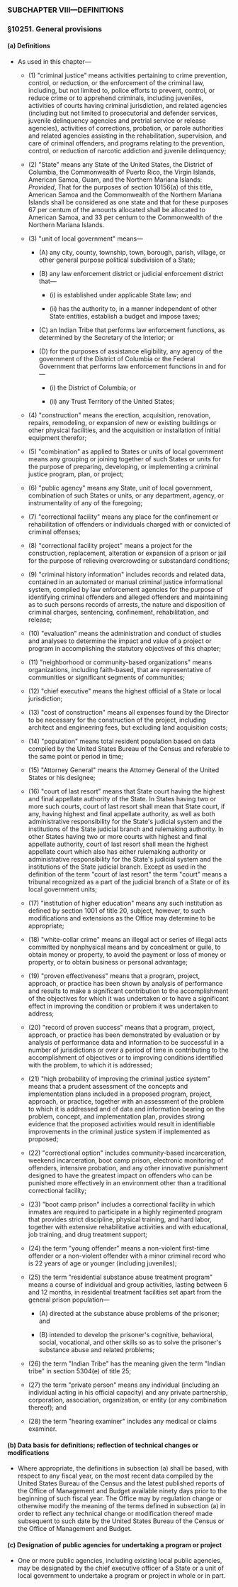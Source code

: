### SUBCHAPTER VIII—DEFINITIONS

### §10251. General provisions
#### (a) Definitions
* As used in this chapter—

  * (1) "criminal justice" means activities pertaining to crime prevention, control, or reduction, or the enforcement of the criminal law, including, but not limited to, police efforts to prevent, control, or reduce crime or to apprehend criminals, including juveniles, activities of courts having criminal jurisdiction, and related agencies (including but not limited to prosecutorial and defender services, juvenile delinquency agencies and pretrial service or release agencies), activities of corrections, probation, or parole authorities and related agencies assisting in the rehabilitation, supervision, and care of criminal offenders, and programs relating to the prevention, control, or reduction of narcotic addiction and juvenile delinquency;

  * (2) "State" means any State of the United States, the District of Columbia, the Commonwealth of Puerto Rico, the Virgin Islands, American Samoa, Guam, and the Northern Mariana Islands: _Provided_, That for the purposes of section 10156(a) of this title, American Samoa and the Commonwealth of the Northern Mariana Islands shall be considered as one state and that for these purposes 67 per centum of the amounts allocated shall be allocated to American Samoa, and 33 per centum to the Commonwealth of the Northern Mariana Islands.

  * (3) "unit of local government" means—

    * (A) any city, county, township, town, borough, parish, village, or other general purpose political subdivision of a State;

    * (B) any law enforcement district or judicial enforcement district that—

      * (i) is established under applicable State law; and

      * (ii) has the authority to, in a manner independent of other State entities, establish a budget and impose taxes;


    * (C) an Indian Tribe that performs law enforcement functions, as determined by the Secretary of the Interior; or

    * (D) for the purposes of assistance eligibility, any agency of the government of the District of Columbia or the Federal Government that performs law enforcement functions in and for—

      * (i) the District of Columbia; or

      * (ii) any Trust Territory of the United States;


  * (4) "construction" means the erection, acquisition, renovation, repairs, remodeling, or expansion of new or existing buildings or other physical facilities, and the acquisition or installation of initial equipment therefor;

  * (5) "combination" as applied to States or units of local government means any grouping or joining together of such States or units for the purpose of preparing, developing, or implementing a criminal justice program, plan, or project;

  * (6) "public agency" means any State, unit of local government, combination of such States or units, or any department, agency, or instrumentality of any of the foregoing;

  * (7) "correctional facility" means any place for the confinement or rehabilitation of offenders or individuals charged with or convicted of criminal offenses;

  * (8) "correctional facility project" means a project for the construction, replacement, alteration or expansion of a prison or jail for the purpose of relieving overcrowding or substandard conditions;

  * (9) "criminal history information" includes records and related data, contained in an automated or manual criminal justice informational system, compiled by law enforcement agencies for the purpose of identifying criminal offenders and alleged offenders and maintaining as to such persons records of arrests, the nature and disposition of criminal charges, sentencing, confinement, rehabilitation, and release;

  * (10) "evaluation" means the administration and conduct of studies and analyses to determine the impact and value of a project or program in accomplishing the statutory objectives of this chapter;

  * (11) "neighborhood or community-based organizations" means organizations, including faith-based, that are representative of communities or significant segments of communities;

  * (12) "chief executive" means the highest official of a State or local jurisdiction;

  * (13) "cost of construction" means all expenses found by the Director to be necessary for the construction of the project, including architect and engineering fees, but excluding land acquisition costs;

  * (14) "population" means total resident population based on data compiled by the United States Bureau of the Census and referable to the same point or period in time;

  * (15) "Attorney General" means the Attorney General of the United States or his designee;

  * (16) "court of last resort" means that State court having the highest and final appellate authority of the State. In States having two or more such courts, court of last resort shall mean that State court, if any, having highest and final appellate authority, as well as both administrative responsibility for the State's judicial system and the institutions of the State judicial branch and rulemaking authority. In other States having two or more courts with highest and final appellate authority, court of last resort shall mean the highest appellate court which also has either rulemaking authority or administrative responsibility for the State's judicial system and the institutions of the State judicial branch. Except as used in the definition of the term "court of last resort" the term "court" means a tribunal recognized as a part of the judicial branch of a State or of its local government units;

  * (17) "institution of higher education" means any such institution as defined by section 1001 of title 20, subject, however, to such modifications and extensions as the Office may determine to be appropriate;

  * (18) "white-collar crime" means an illegal act or series of illegal acts committed by nonphysical means and by concealment or guile, to obtain money or property, to avoid the payment or loss of money or property, or to obtain business or personal advantage;

  * (19) "proven effectiveness" means that a program, project, approach, or practice has been shown by analysis of performance and results to make a significant contribution to the accomplishment of the objectives for which it was undertaken or to have a significant effect in improving the condition or problem it was undertaken to address;

  * (20) "record of proven success" means that a program, project, approach, or practice has been demonstrated by evaluation or by analysis of performance data and information to be successful in a number of jurisdictions or over a period of time in contributing to the accomplishment of objectives or to improving conditions identified with the problem, to which it is addressed;

  * (21) "high probability of improving the criminal justice system" means that a prudent assessment of the concepts and implementation plans included in a proposed program, project, approach, or practice, together with an assessment of the problem to which it is addressed and of data and information bearing on the problem, concept, and implementation plan, provides strong evidence that the proposed activities would result in identifiable improvements in the criminal justice system if implemented as proposed;

  * (22) "correctional option" includes community-based incarceration, weekend incarceration, boot camp prison, electronic monitoring of offenders, intensive probation, and any other innovative punishment designed to have the greatest impact on offenders who can be punished more effectively in an environment other than a traditional correctional facility;

  * (23) "boot camp prison" includes a correctional facility in which inmates are required to participate in a highly regimented program that provides strict discipline, physical training, and hard labor, together with extensive rehabilitative activities and with educational, job training, and drug treatment support;

  * (24) the term "young offender" means a non-violent first-time offender or a non-violent offender with a minor criminal record who is 22 years of age or younger (including juveniles);

  * (25) the term "residential substance abuse treatment program" means a course of individual and group activities, lasting between 6 and 12 months, in residential treatment facilities set apart from the general prison population—

    * (A) directed at the substance abuse problems of the prisoner; and

    * (B) intended to develop the prisoner's cognitive, behavioral, social, vocational, and other skills so as to solve the prisoner's substance abuse and related problems;


  * (26) the term "Indian Tribe" has the meaning given the term "Indian tribe" in section 5304(e) of title 25;

  * (27) the term "private person" means any individual (including an individual acting in his official capacity) and any private partnership, corporation, association, organization, or entity (or any combination thereof); and

  * (28) the term "hearing examiner" includes any medical or claims examiner.

#### (b) Data basis for definitions; reflection of technical changes or modifications
* Where appropriate, the definitions in subsection (a) shall be based, with respect to any fiscal year, on the most recent data compiled by the United States Bureau of the Census and the latest published reports of the Office of Management and Budget available ninety days prior to the beginning of such fiscal year. The Office may by regulation change or otherwise modify the meaning of the terms defined in subsection (a) in order to reflect any technical change or modification thereof made subsequent to such date by the United States Bureau of the Census or the Office of Management and Budget.

#### (c) Designation of public agencies for undertaking a program or project
* One or more public agencies, including existing local public agencies, may be designated by the chief executive officer of a State or a unit of local government to undertake a program or project in whole or in part.